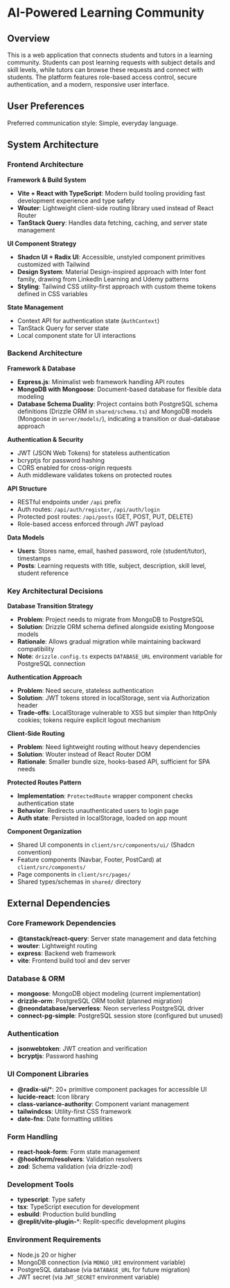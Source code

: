 # AI-Powered Learning Community

## Overview

This is a web application that connects students and tutors in a learning community. Students can post learning requests with subject details and skill levels, while tutors can browse these requests and connect with students. The platform features role-based access control, secure authentication, and a modern, responsive user interface.

## User Preferences

Preferred communication style: Simple, everyday language.

## System Architecture

### Frontend Architecture

**Framework & Build System**
- **Vite + React with TypeScript**: Modern build tooling providing fast development experience and type safety
- **Wouter**: Lightweight client-side routing library used instead of React Router
- **TanStack Query**: Handles data fetching, caching, and server state management

**UI Component Strategy**
- **Shadcn UI + Radix UI**: Accessible, unstyled component primitives customized with Tailwind
- **Design System**: Material Design-inspired approach with Inter font family, drawing from LinkedIn Learning and Udemy patterns
- **Styling**: Tailwind CSS utility-first approach with custom theme tokens defined in CSS variables

**State Management**
- Context API for authentication state (`AuthContext`)
- TanStack Query for server state
- Local component state for UI interactions

### Backend Architecture

**Framework & Database**
- **Express.js**: Minimalist web framework handling API routes
- **MongoDB with Mongoose**: Document-based database for flexible data modeling
- **Database Schema Duality**: Project contains both PostgreSQL schema definitions (Drizzle ORM in `shared/schema.ts`) and MongoDB models (Mongoose in `server/models/`), indicating a transition or dual-database approach

**Authentication & Security**
- JWT (JSON Web Tokens) for stateless authentication
- bcryptjs for password hashing
- CORS enabled for cross-origin requests
- Auth middleware validates tokens on protected routes

**API Structure**
- RESTful endpoints under `/api` prefix
- Auth routes: `/api/auth/register`, `/api/auth/login`
- Protected post routes: `/api/posts` (GET, POST, PUT, DELETE)
- Role-based access enforced through JWT payload

**Data Models**
- **Users**: Stores name, email, hashed password, role (student/tutor), timestamps
- **Posts**: Learning requests with title, subject, description, skill level, student reference

### Key Architectural Decisions

**Database Transition Strategy**
- **Problem**: Project needs to migrate from MongoDB to PostgreSQL
- **Solution**: Drizzle ORM schema defined alongside existing Mongoose models
- **Rationale**: Allows gradual migration while maintaining backward compatibility
- **Note**: `drizzle.config.ts` expects `DATABASE_URL` environment variable for PostgreSQL connection

**Authentication Approach**
- **Problem**: Need secure, stateless authentication
- **Solution**: JWT tokens stored in localStorage, sent via Authorization header
- **Trade-offs**: LocalStorage vulnerable to XSS but simpler than httpOnly cookies; tokens require explicit logout mechanism

**Client-Side Routing**
- **Problem**: Need lightweight routing without heavy dependencies
- **Solution**: Wouter instead of React Router DOM
- **Rationale**: Smaller bundle size, hooks-based API, sufficient for SPA needs

**Protected Routes Pattern**
- **Implementation**: `ProtectedRoute` wrapper component checks authentication state
- **Behavior**: Redirects unauthenticated users to login page
- **Auth state**: Persisted in localStorage, loaded on app mount

**Component Organization**
- Shared UI components in `client/src/components/ui/` (Shadcn convention)
- Feature components (Navbar, Footer, PostCard) at `client/src/components/`
- Page components in `client/src/pages/`
- Shared types/schemas in `shared/` directory

## External Dependencies

### Core Framework Dependencies
- **@tanstack/react-query**: Server state management and data fetching
- **wouter**: Lightweight routing
- **express**: Backend web framework
- **vite**: Frontend build tool and dev server

### Database & ORM
- **mongoose**: MongoDB object modeling (current implementation)
- **drizzle-orm**: PostgreSQL ORM toolkit (planned migration)
- **@neondatabase/serverless**: Neon serverless PostgreSQL driver
- **connect-pg-simple**: PostgreSQL session store (configured but unused)

### Authentication
- **jsonwebtoken**: JWT creation and verification
- **bcryptjs**: Password hashing

### UI Component Libraries
- **@radix-ui/***: 20+ primitive component packages for accessible UI
- **lucide-react**: Icon library
- **class-variance-authority**: Component variant management
- **tailwindcss**: Utility-first CSS framework
- **date-fns**: Date formatting utilities

### Form Handling
- **react-hook-form**: Form state management
- **@hookform/resolvers**: Validation resolvers
- **zod**: Schema validation (via drizzle-zod)

### Development Tools
- **typescript**: Type safety
- **tsx**: TypeScript execution for development
- **esbuild**: Production build bundling
- **@replit/vite-plugin-***: Replit-specific development plugins

### Environment Requirements
- Node.js 20 or higher
- MongoDB connection (via `MONGO_URI` environment variable)
- PostgreSQL database (via `DATABASE_URL` for future migration)
- JWT secret (via `JWT_SECRET` environment variable)